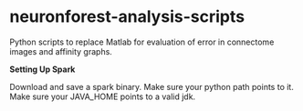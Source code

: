 # neuronforest-analysis-scripts
Python scripts to replace Matlab for evaluation of error in connectome images and affinity graphs.

**Setting Up Spark**

Download and save a spark binary.  Make sure your python path points to it.
Make sure your JAVA_HOME points to a valid jdk.
